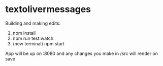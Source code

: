 # textolivermessages

Building and making edits:

1. npm install
2. npm run test:watch
3. (new terminal) npm start

App will be up on :8080 and any changes you make in /src will render on save

